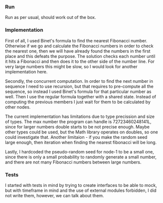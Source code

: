 ﻿### Run
Run as per usual, should work out of the box.

### Implementation
First of all, I used Binet's formula to find the nearest Fibonacci number. Otherwise if we go and calculate the Fibonacci numbers in order to check the nearest one, then we will have already found the numbers in the first place and this defeats the purpose.
The solution checks each number until it hits a Fibonacci and then does it to the other side of the number line. For very large numbers this might be slow, so I would look for another implementation here.

Secondly, the concurrent computation. In order to find the next number in sequence I need to use recursion, but that requires to pre-compute all the sequence, so instead I used Binet's formula for that particular number as well. Then I use the regular formula together with a shared state. Instead of computing the previous members I just wait for them to be calculated by other nodes.

The current implementation has limitations due to type precission and size of types. The max number the program can handle is 72723460248141L, since for larger numbers double starts to be not precise enough. Maybe other types could be used, but the Math library operates on doubles, so one could investigate that. Another limitaion - if you make the random seed large enough, then iteration when finding the nearest fibonacci will be long.

Lastly, I hardcoded the pseudo-random seed for node-1 to be a small one, since there is only a small probability to randomly generate a small number, and there are not many Fibonacci numbers between large numbers.

### Tests
I started with tests in mind by trying to create interfaces to be able to mock, but with timeframe in mind and the use of external modules forbidden, I did not write them, however, we can talk about them.